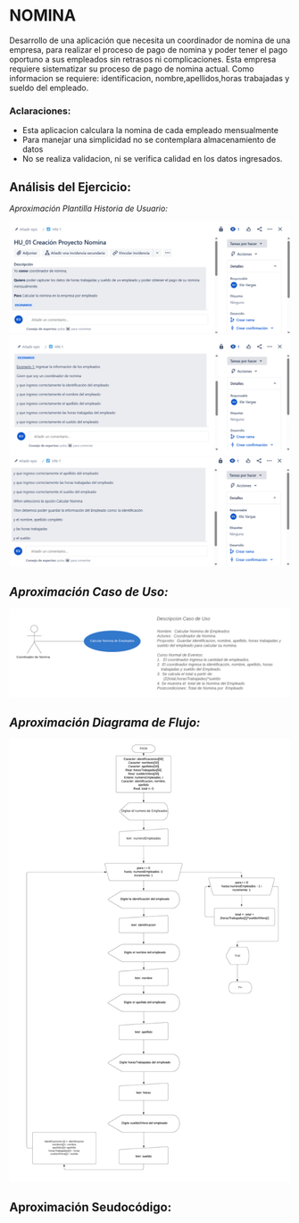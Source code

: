 # NOMINA
Desarrollo de una aplicación que necesita un coordinador de nomina de una empresa, para realizar el proceso de pago de nomina y poder tener el pago oportuno a sus empleados sin retrasos ni complicaciones. Esta empresa requiere sistematizar su proceso de pago de nomina actual. Como informacion se requiere: identificacion, nombre,apellidos,horas trabajadas y sueldo del empleado.

### Aclaraciones:

- Esta aplicacion calculara la nomina de cada empleado mensualmente
- Para manejar una simplicidad no se contemplara almacenamiento de datos
- No se realiza validacion, ni se verifica calidad en los datos ingresados.

## Análisis del Ejercicio:
_Aproximación Plantilla Historia de Usuario:_

![alt text](https://github.com/ktevla/ejercicio.github.io/blob/main/Historia_1.png)
![alt text](https://github.com/ktevla/ejercicio.github.io/blob/main/Historia_2.png)
![alt text](https://github.com/ktevla/ejercicio.github.io/blob/main/Historia_3.png)

## _Aproximación Caso de Uso:_                                                            
                                                                                  
![alt text](https://github.com/ktevla/ejercicio.github.io/blob/main/Caso%20de%20uso%20(2).png) 

## _Aproximación Diagrama de Flujo:_ 

![alt text](https://github.com/ktevla/ejercicio.github.io/blob/main/Diagrama%20de%20Flujo.png)

## Aproximación Seudocódigo: 



                                                                                  






